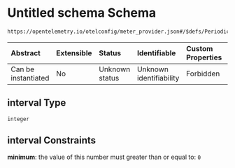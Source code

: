 # Untitled schema Schema

```txt
https://opentelemetry.io/otelconfig/meter_provider.json#/$defs/PeriodicMetricReader/properties/interval
```



| Abstract            | Extensible | Status         | Identifiable            | Custom Properties | Additional Properties | Access Restrictions | Defined In                                                                     |
| :------------------ | :--------- | :------------- | :---------------------- | :---------------- | :-------------------- | :------------------ | :----------------------------------------------------------------------------- |
| Can be instantiated | No         | Unknown status | Unknown identifiability | Forbidden         | Allowed               | none                | [meter\_provider.json\*](../schema/meter_provider.json "open original schema") |

## interval Type

`integer`

## interval Constraints

**minimum**: the value of this number must greater than or equal to: `0`
